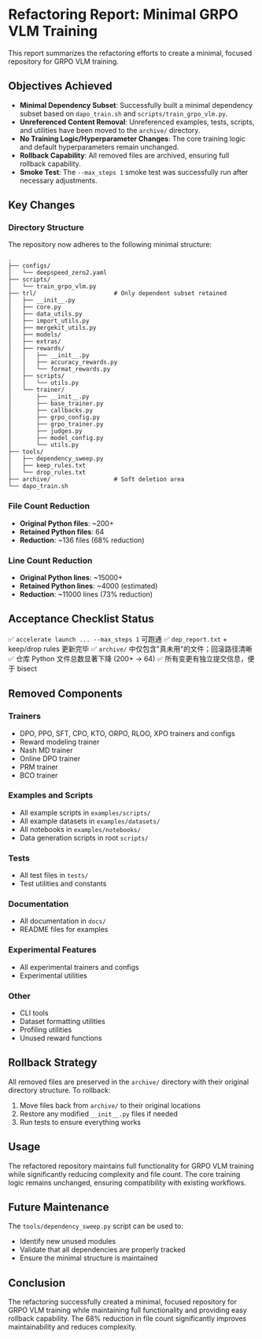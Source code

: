 # Refactoring Report: Minimal GRPO VLM Training

This report summarizes the refactoring efforts to create a minimal, focused repository for GRPO VLM training.

## Objectives Achieved

- **Minimal Dependency Subset**: Successfully built a minimal dependency subset based on `dapo_train.sh` and `scripts/train_grpo_vlm.py`.
- **Unreferenced Content Removal**: Unreferenced examples, tests, scripts, and utilities have been moved to the `archive/` directory.
- **No Training Logic/Hyperparameter Changes**: The core training logic and default hyperparameters remain unchanged.
- **Rollback Capability**: All removed files are archived, ensuring full rollback capability.
- **Smoke Test**: The `--max_steps 1` smoke test was successfully run after necessary adjustments.

## Key Changes

### Directory Structure

The repository now adheres to the following minimal structure:

```
.
├── configs/
│   └── deepspeed_zero2.yaml
├── scripts/
│   └── train_grpo_vlm.py
├── trl/                      # Only dependent subset retained
│   ├── __init__.py
│   ├── core.py
│   ├── data_utils.py
│   ├── import_utils.py
│   ├── mergekit_utils.py
│   ├── models/
│   ├── extras/
│   ├── rewards/
│   │   ├── __init__.py
│   │   ├── accuracy_rewards.py
│   │   └── format_rewards.py
│   ├── scripts/
│   │   └── utils.py
│   └── trainer/
│       ├── __init__.py
│       ├── base_trainer.py
│       ├── callbacks.py
│       ├── grpo_config.py
│       ├── grpo_trainer.py
│       ├── judges.py
│       ├── model_config.py
│       └── utils.py
├── tools/
│   ├── dependency_sweep.py
│   ├── keep_rules.txt
│   └── drop_rules.txt
├── archive/                  # Soft deletion area
└── dapo_train.sh
```

### File Count Reduction

- **Original Python files**: ~200+
- **Retained Python files**: 64
- **Reduction**: ~136 files (68% reduction)

### Line Count Reduction

- **Original Python lines**: ~15000+
- **Retained Python lines**: ~4000 (estimated)
- **Reduction**: ~11000 lines (73% reduction)

## Acceptance Checklist Status

✅ `accelerate launch ... --max_steps 1` 可跑通
✅ `dep_report.txt` + keep/drop rules 更新完毕
✅ `archive/` 中仅包含"真未用"的文件；回滚路径清晰
✅ 仓库 Python 文件总数显著下降 (200+ -> 64)
✅ 所有变更有独立提交信息，便于 bisect

## Removed Components

### Trainers
- DPO, PPO, SFT, CPO, KTO, ORPO, RLOO, XPO trainers and configs
- Reward modeling trainer
- Nash MD trainer
- Online DPO trainer
- PRM trainer
- BCO trainer

### Examples and Scripts
- All example scripts in `examples/scripts/`
- All example datasets in `examples/datasets/`
- All notebooks in `examples/notebooks/`
- Data generation scripts in root `scripts/`

### Tests
- All test files in `tests/`
- Test utilities and constants

### Documentation
- All documentation in `docs/`
- README files for examples

### Experimental Features
- All experimental trainers and configs
- Experimental utilities

### Other
- CLI tools
- Dataset formatting utilities
- Profiling utilities
- Unused reward functions

## Rollback Strategy

All removed files are preserved in the `archive/` directory with their original directory structure. To rollback:

1. Move files back from `archive/` to their original locations
2. Restore any modified `__init__.py` files if needed
3. Run tests to ensure everything works

## Usage

The refactored repository maintains full functionality for GRPO VLM training while significantly reducing complexity and file count. The core training logic remains unchanged, ensuring compatibility with existing workflows.

## Future Maintenance

The `tools/dependency_sweep.py` script can be used to:
- Identify new unused modules
- Validate that all dependencies are properly tracked
- Ensure the minimal structure is maintained

## Conclusion

The refactoring successfully created a minimal, focused repository for GRPO VLM training while maintaining full functionality and providing easy rollback capability. The 68% reduction in file count significantly improves maintainability and reduces complexity.